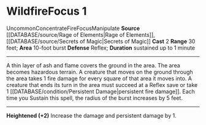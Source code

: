 ﻿---
actions: '[two-actions]'
area: 10-foot burst
bloodline: null
component: null
cost: null
deity: null
domain: null
duration: sustained up to 1 minute
element: Fire
heighten: '+2'
heighten_level: 1, 3, 5, 7, 9
id: '1308'
lesson: null
level: '1'
mystery: null
name: Wildfire
patron_theme: null
range: 30 feet
rarity: Uncommon
requirement: null
rus_type_level: null
saving_throw: Reflex
school: null
source: '[[DATABASE/source/Rage of Elements|Rage of Elements]]'
target: null
tradition: null
trait:
- '[[DATABASE/trait/Concentrate|Concentrate]]'
- '[[DATABASE/trait/Fire|Fire]]'
- '[[DATABASE/trait/Focus|Focus]]'
- '[[DATABASE/trait/Manipulate|Manipulate]]'
- '[[DATABASE/trait/Uncommon|Uncommon]]'
trigger: null
type: Focus

---
# Wildfire<span class="item-type">Focus 1</span>

<span class="trait-uncommon item-trait">Uncommon</span><span class="item-trait">Concentrate</span><span class="item-trait">Fire</span><span class="item-trait">Focus</span><span class="item-trait">Manipulate</span>
**Source** [[DATABASE/source/Rage of Elements|Rage of Elements]], [[DATABASE/source/Secrets of Magic|Secrets of Magic]] 
**Cast** <span class="action-icon">2</span> 
**Range** 30 feet; **Area** 10-foot burst
**Defense** Reflex; **Duration** sustained up to 1 minute

---
A thin layer of ash and flame covers the ground in the area. The area becomes hazardous terrain. A creature that moves on the ground through the area takes 1 fire damage for every square of that area it moves into. A creature that ends its turn in the area must succeed at a Reflex save or take 1 [[DATABASE/condition/Persistent Damage|persistent fire damage]].
 Each time you Sustain this spell, the radius of the burst increases by 5 feet.

---
**Heightened (+2)** Increase the damage and persistent damage by 1.